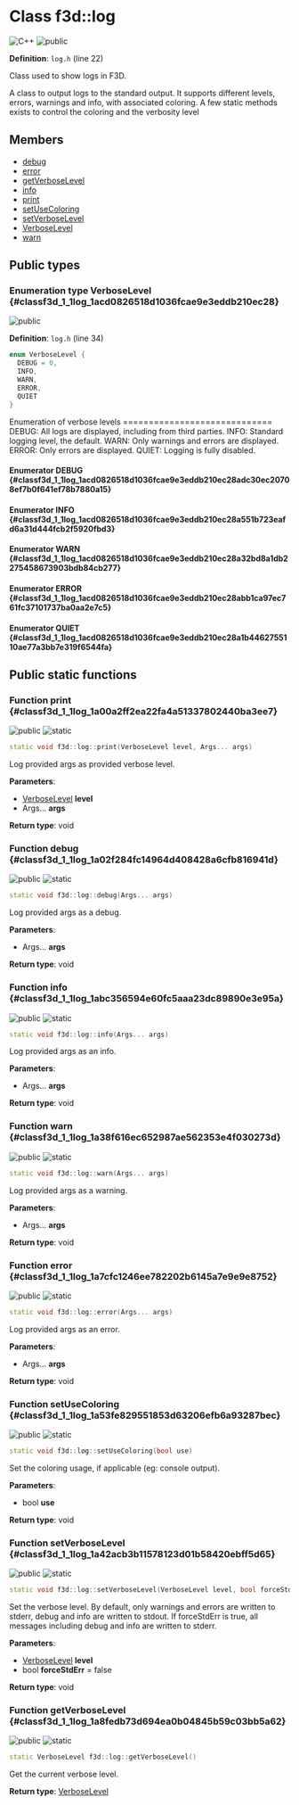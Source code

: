 # Class f3d::log

![][C++]
![][public]

**Definition**: `log.h` (line 22)

Class used to show logs in F3D.

A class to output logs to the standard output. It supports different levels, errors, warnings and info, with associated coloring. A few static methods exists to control the coloring and the verbosity level

## Members

* [debug](classf3d_1_1log.md#classf3d_1_1log_1a02f284fc14964d408428a6cfb816941d)
* [error](classf3d_1_1log.md#classf3d_1_1log_1a7cfc1246ee782202b6145a7e9e9e8752)
* [getVerboseLevel](classf3d_1_1log.md#classf3d_1_1log_1a8fedb73d694ea0b04845b59c03bb5a62)
* [info](classf3d_1_1log.md#classf3d_1_1log_1abc356594e60fc5aaa23dc89890e3e95a)
* [print](classf3d_1_1log.md#classf3d_1_1log_1a00a2ff2ea22fa4a51337802440ba3ee7)
* [setUseColoring](classf3d_1_1log.md#classf3d_1_1log_1a53fe829551853d63206efb6a93287bec)
* [setVerboseLevel](classf3d_1_1log.md#classf3d_1_1log_1a42acb3b11578123d01b58420ebff5d65)
* [VerboseLevel](classf3d_1_1log.md#classf3d_1_1log_1acd0826518d1036fcae9e3eddb210ec28)
* [warn](classf3d_1_1log.md#classf3d_1_1log_1a38f616ec652987ae562353e4f030273d)

## Public types

### Enumeration type VerboseLevel {#classf3d_1_1log_1acd0826518d1036fcae9e3eddb210ec28}

![][public]

**Definition**: `log.h` (line 34)


```cpp
enum VerboseLevel {
  DEBUG = 0,
  INFO,
  WARN,
  ERROR,
  QUIET
}
```




Enumeration of verbose levels ============================= DEBUG: All logs are displayed, including from third parties. INFO: Standard logging level, the default. WARN: Only warnings and errors are displayed. ERROR: Only errors are displayed. QUIET: Logging is fully disabled.



#### Enumerator DEBUG {#classf3d_1_1log_1acd0826518d1036fcae9e3eddb210ec28adc30ec20708ef7b0f641ef78b7880a15}





#### Enumerator INFO {#classf3d_1_1log_1acd0826518d1036fcae9e3eddb210ec28a551b723eafd6a31d444fcb2f5920fbd3}





#### Enumerator WARN {#classf3d_1_1log_1acd0826518d1036fcae9e3eddb210ec28a32bd8a1db2275458673903bdb84cb277}





#### Enumerator ERROR {#classf3d_1_1log_1acd0826518d1036fcae9e3eddb210ec28abb1ca97ec761fc37101737ba0aa2e7c5}





#### Enumerator QUIET {#classf3d_1_1log_1acd0826518d1036fcae9e3eddb210ec28a1b4462755110ae77a3bb7e319f6544fa}







## Public static functions

### Function print {#classf3d_1_1log_1a00a2ff2ea22fa4a51337802440ba3ee7}

![][public]
![][static]


```cpp
static void f3d::log::print(VerboseLevel level, Args... args)
```




Log provided args as provided verbose level.



**Parameters**:

* [VerboseLevel](classf3d_1_1log.md#classf3d_1_1log_1acd0826518d1036fcae9e3eddb210ec28) **level**
* Args... **args**

**Return type**: void



### Function debug {#classf3d_1_1log_1a02f284fc14964d408428a6cfb816941d}

![][public]
![][static]


```cpp
static void f3d::log::debug(Args... args)
```




Log provided args as a debug.



**Parameters**:

* Args... **args**

**Return type**: void



### Function info {#classf3d_1_1log_1abc356594e60fc5aaa23dc89890e3e95a}

![][public]
![][static]


```cpp
static void f3d::log::info(Args... args)
```




Log provided args as an info.



**Parameters**:

* Args... **args**

**Return type**: void



### Function warn {#classf3d_1_1log_1a38f616ec652987ae562353e4f030273d}

![][public]
![][static]


```cpp
static void f3d::log::warn(Args... args)
```




Log provided args as a warning.



**Parameters**:

* Args... **args**

**Return type**: void



### Function error {#classf3d_1_1log_1a7cfc1246ee782202b6145a7e9e9e8752}

![][public]
![][static]


```cpp
static void f3d::log::error(Args... args)
```




Log provided args as an error.



**Parameters**:

* Args... **args**

**Return type**: void



### Function setUseColoring {#classf3d_1_1log_1a53fe829551853d63206efb6a93287bec}

![][public]
![][static]


```cpp
static void f3d::log::setUseColoring(bool use)
```




Set the coloring usage, if applicable (eg: console output).



**Parameters**:

* bool **use**

**Return type**: void



### Function setVerboseLevel {#classf3d_1_1log_1a42acb3b11578123d01b58420ebff5d65}

![][public]
![][static]


```cpp
static void f3d::log::setVerboseLevel(VerboseLevel level, bool forceStdErr=false)
```




Set the verbose level. By default, only warnings and errors are written to stderr, debug and info are written to stdout. If forceStdErr is true, all messages including debug and info are written to stderr.



**Parameters**:

* [VerboseLevel](classf3d_1_1log.md#classf3d_1_1log_1acd0826518d1036fcae9e3eddb210ec28) **level**
* bool **forceStdErr** = false 

**Return type**: void



### Function getVerboseLevel {#classf3d_1_1log_1a8fedb73d694ea0b04845b59c03bb5a62}

![][public]
![][static]


```cpp
static VerboseLevel f3d::log::getVerboseLevel()
```




Get the current verbose level.



**Return type**: [VerboseLevel](classf3d_1_1log.md#classf3d_1_1log_1acd0826518d1036fcae9e3eddb210ec28)





[public]: https://img.shields.io/badge/-public-brightgreen (public)
[C++]: https://img.shields.io/badge/language-C%2B%2B-blue (C++)
[protected]: https://img.shields.io/badge/-protected-yellow (protected)
[const]: https://img.shields.io/badge/-const-lightblue (const)
[static]: https://img.shields.io/badge/-static-lightgrey (static)
[private]: https://img.shields.io/badge/-private-red (private)